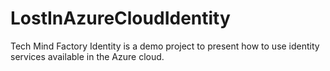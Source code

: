 # LostInAzureCloudIdentity
Tech Mind Factory Identity is a demo project to present how to use identity services available in the Azure cloud.

